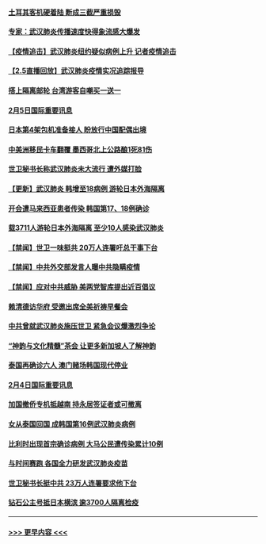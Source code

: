 #### [土耳其客机硬着陆 断成三截严重损毁](../pages/prog202/a102770239.md?t=02060833) 
#### [专家：武汉肺炎传播速度快得象流感大爆发](../pages/prog202/a102770132.md?t=02060833) 
#### [【疫情追击】武汉肺炎纽约疑似病例上升 记者疫情追击](../pages/prog202/a102770000.md?t=02060833) 
#### [【2.5直播回放】武汉肺炎疫情实况追踪报导](../pages/prog202/a102769913.md?t=02060833) 
#### [搭上隔离邮轮 台湾游客自嘲买一送一](../pages/prog202/a102769845.md?t=02060833) 
#### [2月5日国际重要讯息](../pages/prog202/a102769821.md?t=02060833) 
#### [日本第4架包机准备接人 盼放行中国配偶出境](../pages/prog202/a102769765.md?t=02060833) 
#### [中美洲移民卡车翻覆 墨西哥北上公路酿1死81伤](../pages/prog202/a102769703.md?t=02060833) 
#### [世卫秘书长称武汉肺炎未大流行 遭外媒打脸](../pages/prog202/a102769679.md?t=02060833) 
#### [【更新】武汉肺炎 韩增至18病例 游轮日本外海隔离](../pages/prog202/a102758911.md?t=02060833) 
#### [开会遭马来西亚患者传染 韩国第17、18例确诊](../pages/prog202/a102769600.md?t=02060833) 
#### [载3711人游轮日本外海隔离 至少10人感染武汉肺炎](../pages/prog202/a102769538.md?t=02060833) 
#### [【禁闻】世卫一味挺共 20万人连署吁总干事下台](../pages/prog202/a102769445.md?t=02060833) 
#### [【禁闻】中共外交部发言人曝中共隐瞒疫情](../pages/prog202/a102769400.md?t=02060833) 
#### [【禁闻】应对中共威胁 美两党智库提出近百倡议](../pages/prog202/a102769357.md?t=02060833) 
#### [赖清德访华府  受邀出席全美祈祷早餐会](../pages/prog202/a102769350.md?t=02060833) 
#### [中共曾就武汉肺炎施压世卫 紧急会议爆激烈争论](../pages/prog202/a102769312.md?t=02060833) 
#### [“神韵与文化精髓”茶会 让更多新加坡人了解神韵](../pages/prog202/a102769286.md?t=02060833) 
#### [泰国再确诊六人 澳门赌场韩国现代停业](../pages/prog202/a102769239.md?t=02060833) 
#### [2月4日国际重要讯息](../pages/prog202/a102768884.md?t=02060833) 
#### [加国撤侨专机抵越南 持永居签证者或可撤离](../pages/prog202/a102768877.md?t=02060833) 
#### [女从泰国回国 成韩国第16例武汉肺炎病例](../pages/prog202/a102768669.md?t=02060833) 
#### [比利时出现首宗确诊病例 大马公民遭传染累计10例](../pages/prog202/a102768824.md?t=02060833) 
#### [与时间赛跑 各国全力研发武汉肺炎疫苗](../pages/prog202/a102768738.md?t=02060833) 
#### [世卫秘书长挺中共 23万人连署要求他下台](../pages/prog202/a102768717.md?t=02060833) 
#### [钻石公主号抵日本横滨 逾3700人隔离检疫](../pages/prog202/a102768714.md?t=02060833) 

----
#### [ >>> 更早内容 <<< ](../indexes/prog202-earlier.md)
